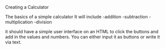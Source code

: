 Creating a Calculator

The basics of a simple calculator
It will include
-addition
-subtraction
-multiplication
-division

it should have a simple user interface on an HTML to click the buttons and add in the values and numbers.
You can either input it as buttons or write it via text.